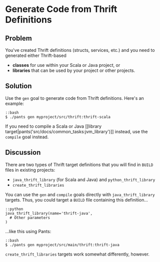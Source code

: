 # Generate Code from Thrift Definitions

## Problem

You've created Thrift definitions (structs, services, etc.) and you need to generated either Thrift-based

* **classes** for use within your Scala or Java project, or
* **libraries** that can be used by your project or other projects.

## Solution

Use the `gen` goal to generate code from Thrift definitions. Here's an example:

    ::bash
    $ ./pants gen myproject/src/thrift:thrift-scala

If you need to compile a Scala or Java [[library target|pants('src/docs/common_tasks:jvm_library')]] instead, use the `compile` goal instead.

## Discussion

There are two types of Thrift target definitions that you will find in `BUILD` files in existing projects:

* `java_thrift_library` (for Scala and Java) and `python_thrift_library`
* `create_thrift_libraries`

You can use the `gen` and `compile` goals directly with `java_thrift_library` targets. Thus, you could target a `BUILD` file containing this definition...

    ::python
    java_thrift_library(name='thrift-java',
      # Other parameters
    )

...like this using Pants:

    ::bash
    $ ./pants gen myproject/src/main/thrift:thrift-java

`create_thrift_libraries` targets work somewhat differently, however.
